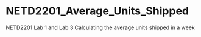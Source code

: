 # NETD2201_Average_Units_Shipped
NETD2201 Lab 1 and Lab 3 Calculating the average units shipped in a week
